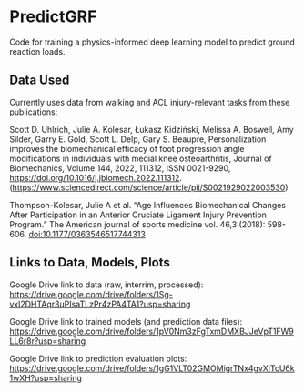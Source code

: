 # PredictGRF
Code for training a physics-informed deep learning model to predict ground reaction loads.

## Data Used
Currently uses data from walking and ACL injury-relevant tasks from these publications:

Scott D. Uhlrich, Julie A. Kolesar, Łukasz Kidziński, Melissa A. Boswell, Amy Silder, Garry E. Gold, Scott L. Delp, Gary S. Beaupre, Personalization improves the biomechanical efficacy of foot progression angle modifications in individuals with medial knee osteoarthritis, Journal of Biomechanics, Volume 144, 2022, 111312, ISSN 0021-9290, https://doi.org/10.1016/j.jbiomech.2022.111312. (https://www.sciencedirect.com/science/article/pii/S0021929022003530)

Thompson-Kolesar, Julie A et al. “Age Influences Biomechanical Changes After Participation in an Anterior Cruciate Ligament Injury Prevention Program.” The American journal of sports medicine vol. 46,3 (2018): 598-606. [doi:10.1177/0363546517744313](https://doi.org/10.1177/0363546517744313)

## Links to Data, Models, Plots
Google Drive link to data (raw, interrim, processed): https://drive.google.com/drive/folders/1Sg-vxl2DHTAqr3uPIsaTLzPr4zPA4TA1?usp=sharing

Google Drive link to trained models (and prediction data files): https://drive.google.com/drive/folders/1pV0Nm3zFgTxmDMXBJJeVpT1FW9LL6r8r?usp=sharing

Google Drive link to prediction evaluation plots: https://drive.google.com/drive/folders/1gG1VLT02GMOMigrTNx4gvXiTcU6k1wXH?usp=sharing
